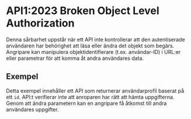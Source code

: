 # API1:2023 Broken Object Level Authorization

Denna sårbarhet uppstår när ett API inte kontrollerar att den autentiserade användaren har behörighet att läsa eller ändra det objekt som begärs.
Angripare kan manipulera objektidentifierare (t.ex. användar-ID) i URL:er eller parametrar för att komma åt andra användares data.

## Exempel

Detta exempel innehåller ett API som returnerar användarprofil baserat på ett `id`. API:t verifierar inte att anroparen har rätt att hämta uppgifterna.
Genom att ändra parametern kan en angripare få åtkomst till andra användares uppgifter.
